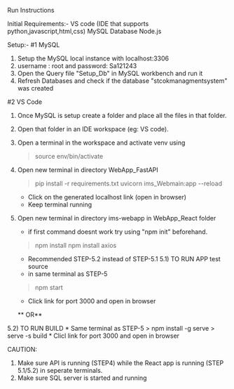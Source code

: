 Run Instructions 

Initial Requirements:-
VS code (IDE that supports python,javascript,html,css)
MySQL Database
Node.js 

Setup:-
#1 MySQL
  1) Setup the MySQL local instance with localhost:3306
  2) username : root and password: Sa121243
  3) Open the Query file "Setup_Db" in MySQL workbench and run it
  4) Refresh Databases and check if the database "stcokmanagmentsystem" was created

#2 VS Code
  1) Once MySQL is setup create a folder and place all the files in that folder.
  2) Open that folder in an IDE workspace (eg: VS code).
  3) Open a terminal in the workspace and activate venv using
     > source env/bin/activate
  4) Open new terminal in directory WebApp_FastAPI
     > pip install -r requirements.txt
     > uvicorn ims_Webmain:app --reload
     * Click on the generated localhost link (open in browser)
     * Keep terminal running
  5) Open new terminal in directory ims-webapp in WebApp_React folder
     * if first command doesnt work try using "npm init" beforehand.
     > npm install
     > npm install axios
     * Recommended STEP-5.2 instead of STEP-5.1
5.1) TO RUN APP test source
     * in same terminal as STEP-5
     > npm start
     * Click link for port 3000 and open in browser

      ** OR**
       
5.2) TO RUN BUILD
     * Same terminal as STEP-5
     > npm install -g serve
     > serve -s build
     * Clicl link for port 3000 and open in browser

CAUTION:
1) Make sure API is running (STEP4) while the React app is running (STEP 5.1/5.2)
   in seperate terminals.
2) Make sure SQL server is started and running
     


